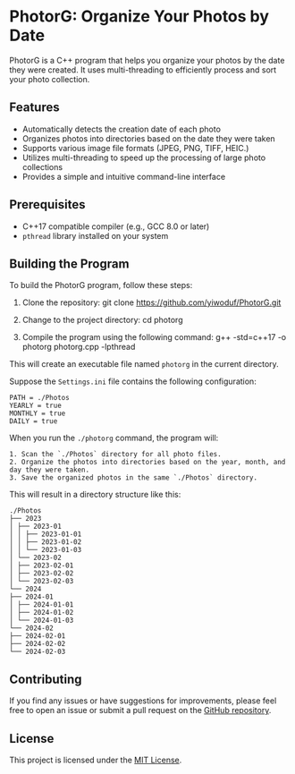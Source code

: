 # PhotorG: Organize Your Photos by Date

PhotorG is a C++ program that helps you organize your photos by the date they were created. It uses multi-threading to efficiently process and sort your photo collection.

## Features

- Automatically detects the creation date of each photo
- Organizes photos into directories based on the date they were taken
- Supports various image file formats (JPEG, PNG, TIFF, HEIC.)
- Utilizes multi-threading to speed up the processing of large photo collections
- Provides a simple and intuitive command-line interface

## Prerequisites

- C++17 compatible compiler (e.g., GCC 8.0 or later)
- `pthread` library installed on your system

## Building the Program

To build the PhotorG program, follow these steps:

1. Clone the repository:
   git clone https://github.com/yiwoduf/PhotorG.git

2. Change to the project directory:
   cd photorg

3. Compile the program using the following command:
   g++ -std=c++17 -o photorg photorg.cpp -lpthread

This will create an executable file named `photorg` in the current directory.

Suppose the `Settings.ini` file contains the following configuration:

```
PATH = ./Photos
YEARLY = true
MONTHLY = true
DAILY = true
```

When you run the `./photorg` command, the program will:

```
1. Scan the `./Photos` directory for all photo files.
2. Organize the photos into directories based on the year, month, and day they were taken.
3. Save the organized photos in the same `./Photos` directory.
```

This will result in a directory structure like this:

```
./Photos
├── 2023
│ ├── 2023-01
│ │ ├── 2023-01-01
│ │ ├── 2023-01-02
│ │ └── 2023-01-03
│ └── 2023-02
│ ├── 2023-02-01
│ ├── 2023-02-02
│ └── 2023-02-03
└── 2024
├── 2024-01
│ ├── 2024-01-01
│ ├── 2024-01-02
│ └── 2024-01-03
└── 2024-02
├── 2024-02-01
├── 2024-02-02
└── 2024-02-03
```

## Contributing

If you find any issues or have suggestions for improvements, please feel free to open an issue or submit a pull request on the [GitHub repository](https://github.com/your-username/photorg).

## License

This project is licensed under the [MIT License](LICENSE).
